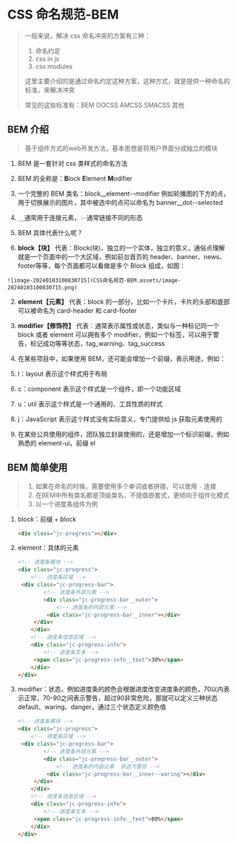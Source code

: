 # CSS 命名规范-BEM

> 一般来说，解决 css 命名冲突的方案有三种：
>
> 1. 命名约定
> 2. css in js
> 3. css modules
>
> 这里主要介绍的是通过命名约定这种方案，这种方式，就是提供一种命名的标准，来解决冲突
>
> 常见的这些标准有：BEM OOCSS AMCSS SMACSS 其他

## BEM 介绍

> 基于组件方式的web开发方法，基本思想是将用户界面分成独立的模块

1. BEM 是一套针对 css 类样式的命名方法

2. BEM 的全称是：**B**lock **E**lement **M**odifier

3. 一个完整的 BEM 类名：block\_\_element--modifier 例如轮播图的下方的点，用于切换展示的图片，其中被选中的点可以命名为 banner__dot--selected

4. `__`通常用于连接元素，`--`通常链接不同的形态

5. BEM 具体代表什么呢？

  1. **block【块】** 代表：Block(块)，独立的一个实体，独立的意义，通俗点理解就是一个页面中的一个大区域，例如前台首页的 header、banner、news、footer等等，每个页面都可以看做是多个 Block 组成，如图：

    ![image-20240103100830715](CSS命名规范-BEM.assets/image-20240103100830715.png)

  2. **element【元素】** 代表：block 的一部分，比如一个卡片，卡片的头部和底部可以被命名为 card-header 和 card-footer

  3. **modifier【修饰符】** 代表：通常表示属性或状态，类似与一种标记同一个 block 或者 element 可以拥有多个 modifier，例如一个标签，可以用于警告，标记成功等等状态，tag_warning、tag_success

6. 在某些项目中，如果使用 BEM，还可能会增加一个前缀，表示用途，例如：

  1. l：layout 表示这个样式用于布局
  2. c：component 表示这个样式是一个组件，即一个功能区域
  3. u：util 表示这个样式是一个通用的、工具性质的样式
  4. j：JavaScript 表示这个样式没有实际意义，专门提供给 js 获取元素使用的

7. 在某些公共使用的组件，团队独立封装使用的，还是增加一个标识前缀，例如熟悉的 element-ui，前缀 el

## BEM 简单使用

> 1. 如果在命名的时候，需要使用多个单词或者拼接，可以使用 `-` 连接
> 2. 在BEM中所有类名都是顶级类名，不提倡嵌套式，更倾向于组件化模式
> 3. 以一个进度条组件为例

1. block：前缀 + block

   ~~~html
   <div class="jc-progress"></div>
   ~~~

2. element：具体的元素

   ~~~html
   <!-- 进度条模块 -->
   <div class="jc-progress">
       <!-- 进度条区域 -->
   	<div class="jc-progress-bar">
           <!-- 进度条外部元素 -->
           <div class="jc-progress-bar__outer">
               <!-- 进度条的内部元素 -->
           	<div class="jc-progress-bar__inner"></div>
       	</div> 
       </div>
       <!-- 进度条信息区域 -->
       <div class="jc-progress-info">
           <!-- 进度条文本 -->
       	<span class="jc-progress-info__text">30%</span>
       </div>
   </div>
   ~~~

3. modifier：状态，例如进度条的颜色会根据进度改变进度条的颜色，70以内表示正常，70-90之间表示警告，超过90非常危险，那就可以定义三种状态 default、waring、danger，通过三个状态定义颜色值

   ~~~html
   <!-- 进度条模块 -->
   <div class="jc-progress">
       <!-- 进度条区域 -->
   	<div class="jc-progress-bar">
           <!-- 进度条外部元素 -->
           <div class="jc-progress-bar__outer">
               <!-- 进度条的内部元素  状态为警告 -->
           	<div class="jc-progress-bar__inner--waring"></div>
       	</div> 
       </div>
       <!-- 进度条信息区域 -->
       <div class="jc-progress-info">
           <!-- 进度条文本 -->
       	<span class="jc-progress-info__text">80%</span>
       </div>
   </div>
   ~~~

